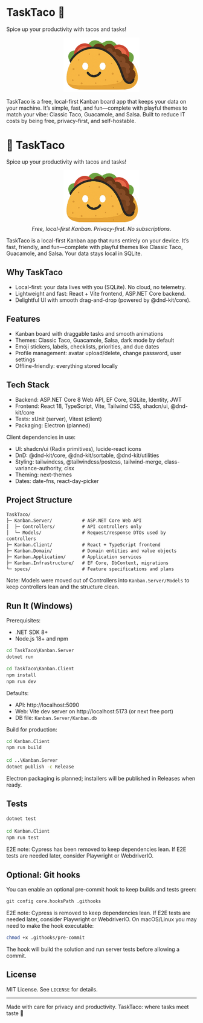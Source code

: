 # TaskTaco 🌮

Spice up your productivity with tacos and tasks!

<p align="center">
  <img src="Kanban.Client/src/components/ui/TaskTaco_logo.png" alt="TaskTaco Logo" width="200" />
</p>

TaskTaco is a free, local-first Kanban board app that keeps your data on your machine. It’s simple, fast, and fun—complete with playful themes to match your vibe: Classic Taco, Guacamole, and Salsa. Built to reduce IT costs by being free, privacy-first, and self-hostable.

# 🌮 TaskTaco

Spice up your productivity with tacos and tasks!

<p align="center">
  <img src="Kanban.Client/src/components/ui/TaskTaco_logo.png" alt="TaskTaco Logo" width="200" />
  <br/>
  <em>Free, local-first Kanban. Privacy-first. No subscriptions.</em>
  </p>

TaskTaco is a local-first Kanban app that runs entirely on your device. It’s fast, friendly, and fun—complete with playful themes like Classic Taco, Guacamole, and Salsa. Your data stays local in SQLite.

## Why TaskTaco

- Local-first: your data lives with you (SQLite). No cloud, no telemetry.
- Lightweight and fast: React + Vite frontend, ASP.NET Core backend.
- Delightful UI with smooth drag-and-drop (powered by @dnd-kit/core).

## Features

- Kanban board with draggable tasks and smooth animations
- Themes: Classic Taco, Guacamole, Salsa, dark mode by default
- Emoji stickers, labels, checklists, priorities, and due dates
- Profile management: avatar upload/delete, change password, user settings
- Offline-friendly: everything stored locally

## Tech Stack

- Backend: ASP.NET Core 8 Web API, EF Core, SQLite, Identity, JWT
- Frontend: React 18, TypeScript, Vite, Tailwind CSS, shadcn/ui, @dnd-kit/core
- Tests: xUnit (server), Vitest (client)
- Packaging: Electron (planned)

Client dependencies in use:
- UI: shadcn/ui (Radix primitives), lucide-react icons
- DnD: @dnd-kit/core, @dnd-kit/sortable, @dnd-kit/utilities
- Styling: tailwindcss, @tailwindcss/postcss, tailwind-merge, class-variance-authority, clsx
- Theming: next-themes
- Dates: date-fns, react-day-picker

## Project Structure

```
TaskTaco/
├─ Kanban.Server/           # ASP.NET Core Web API
│  ├─ Controllers/          # API controllers only
│  └─ Models/               # Request/response DTOs used by controllers
├─ Kanban.Client/           # React + TypeScript frontend
├─ Kanban.Domain/           # Domain entities and value objects
├─ Kanban.Application/      # Application services
├─ Kanban.Infrastructure/   # EF Core, DbContext, migrations
└─ specs/                   # Feature specifications and plans
```

Note: Models were moved out of Controllers into `Kanban.Server/Models` to keep controllers lean and the structure clean.

## Run It (Windows)

Prerequisites:
- .NET SDK 8+
- Node.js 18+ and npm

```cmd
cd TaskTaco\Kanban.Server
dotnet run
```

```cmd
cd TaskTaco\Kanban.Client
npm install
npm run dev
```

Defaults:
- API: http://localhost:5090
- Web: Vite dev server on http://localhost:5173 (or next free port)
- DB file: `Kanban.Server/Kanban.db`

Build for production:

```cmd
cd Kanban.Client
npm run build

cd ..\Kanban.Server
dotnet publish -c Release
```

Electron packaging is planned; installers will be published in Releases when ready.

## Tests

```cmd
dotnet test

cd Kanban.Client
npm run test
```

E2E note: Cypress has been removed to keep dependencies lean. If E2E tests are needed later, consider Playwright or WebdriverIO.

## Optional: Git hooks

You can enable an optional pre-commit hook to keep builds and tests green:

```cmd
git config core.hooksPath .githooks
```

E2E note: Cypress is removed to keep dependencies lean. If E2E tests are needed later, consider Playwright or WebdriverIO.
On macOS/Linux you may need to make the hook executable:

```bash
chmod +x .githooks/pre-commit
```

The hook will build the solution and run server tests before allowing a commit.

## License

MIT License. See `LICENSE` for details.

---

Made with care for privacy and productivity. TaskTaco: where tasks meet taste 🌮